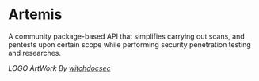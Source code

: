 # Artemis
A community package-based API that simplifies carrying out scans, and pentests upon certain scope while performing security penetration testing and researches. 

*LOGO ArtWork By [witchdocsec](https://github.com/witchdocsec/)*
